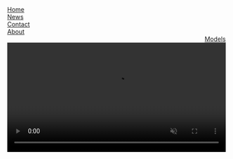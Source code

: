 <!DOCTYPE html>
<html>
<head>
<style>
.ul {
  list-style-type: none;
  margin: 0;
  padding: 0;
  overflow: hidden;
  background-color: rgb(238, 228, 228);
}

.li {
  float: left;
}

.li a {
  display: block;
  color: rgb(5, 4, 4);
  text-align: center;
  padding: 14px 16px;
  text-decoration: none;
}

.li a:hover {
  background-color: rgb(53, 190, 184);
}

.video{
  position: fixed;
  
}

</style>
</head>
<body>

  <div class="li"><a href="a.html">Home</a></div>
  <div class="li"><a href="#news">News</a></div>
  <div class="li"><a href="#contact">Contact</a></div>
  <div class="li"><a href="12.html">About</a></div>
  <div class="li" style="float:right"><a class="active" href="#models">Models</a></div>
<video autoplay muted loop id="video" width="100%">
    <source src="C:\Users\Riddhi\Desktop\Habibi.mp4" type="video/mp4">
    <source src="C:\Users\Riddhi\Desktop\Habibi.ogg" type="video/ogg">
</video>
</body>
</html>

